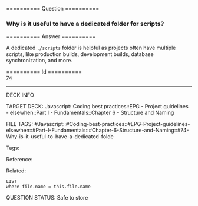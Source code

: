 ========== Question ==========  

### Why is it useful to have a dedicated folder for scripts?  

========== Answer ==========  

A dedicated `./scripts` folder is helpful as projects often have multiple scripts, like production builds, development builds, database synchronization, and more.

========== Id ==========  
74

---

DECK INFO

TARGET DECK: Javascript::Coding best practices::EPG - Project guidelines - elsewhen::Part I - Fundamentals::Chapter 6 - Structure and Naming

FILE TAGS: #Javascript::#Coding-best-practices::#EPG-Project-guidelines-elsewhen::#Part-I-Fundamentals::#Chapter-6-Structure-and-Naming::#74-Why-is-it-useful-to-have-a-dedicated-folde

Tags:

Reference:

Related:

```dataview
LIST
where file.name = this.file.name
```

QUESTION STATUS: Safe to store
